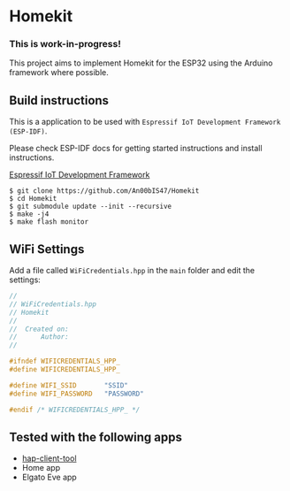 # Homekit

### This is work-in-progress!

This project aims to implement Homekit for the ESP32 using the Arduino framework where possible.

## Build instructions

This is a application to be used with `Espressif IoT Development Framework (ESP-IDF)`. 

Please check ESP-IDF docs for getting started instructions and install instructions.

[Espressif IoT Development Framework](https://github.com/espressif/esp-idf)

```shell
$ git clone https://github.com/An00bIS47/Homekit
$ cd Homekit
$ git submodule update --init --recursive
$ make -j4
$ make flash monitor
```


## WiFi Settings

Add a file called ``` WiFiCredentials.hpp ``` in the ```main``` folder and edit the settings:
```c++
//
// WiFiCredentials.hpp
// Homekit
//
//  Created on: 
//      Author: 
//

#ifndef WIFICREDENTIALS_HPP_
#define WIFICREDENTIALS_HPP_

#define WIFI_SSID		"SSID"
#define WIFI_PASSWORD	"PASSWORD"

#endif /* WIFICREDENTIALS_HPP_ */
```

## Tested with the following apps
- [hap-client-tool](https://github.com/forty2/hap-client-tool)
- Home app
- Elgato Eve app
